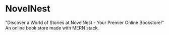 # NovelNest
 "Discover a World of Stories at NovelNest - Your Premier Online Bookstore!" An online book store made with MERN stack.
